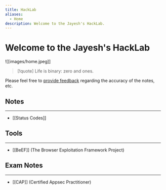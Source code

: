 ```yaml
---
title: HackLab
aliases:
  - Home
description: Welcome to the Jayesh's HackLab.
---
```

# Welcome to the Jayesh's HackLab

![[images/home.jpeg]]

>[!quote]
> Life is binary: zero and ones. 

Please feel free to [provide feedback](https://github.com/jayeshkaithwas/hacklab/issues) regarding the accuracy of the notes, etc.

## Notes
---
- [[Status Codes]]

## Tools
---
- [[BeEF]] (The Browser Exploitation Framework Project)

## Exam Notes
---
- [[CAP]] (Certified Appsec Practitioner)